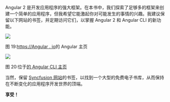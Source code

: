 Angular 2 是开发应用程序的强大框架。在本书中，我们探索了足够多的框架来创建一个简单的应用程序，但我希望它能激起你对可能发生的事情的兴趣。我建议保留以下网站的书签，并定期访问它们，以掌握 Angular 2 和 Angular CLI 的新功能。

![](../images/00022.jpeg)

图 19:[https://Angular . io](https://angular.io)的 Angular 主页

![](../images/00023.jpeg)

图 20:位于[的 Angular CLI 主页](https://cli.angular.io)

当然，保留 [Syncfusion 网站](http://www.syncfusion.com/)的书签，以找到一个大型的免费电子书库，从而保持在不断变化的应用程序开发世界的顶端。

**享受！**